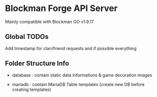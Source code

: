 # Blockman Forge API Server
Mainly compatible with Blockman GO v1.9.17

## Global TODOs
Add timestamp for clan/friend requests and if possible everything

## Folder Structure Info

- database : contain static data informations & game decoration images

- mariadb : contain MariaDB Table templates (create new DB before creating templates)

